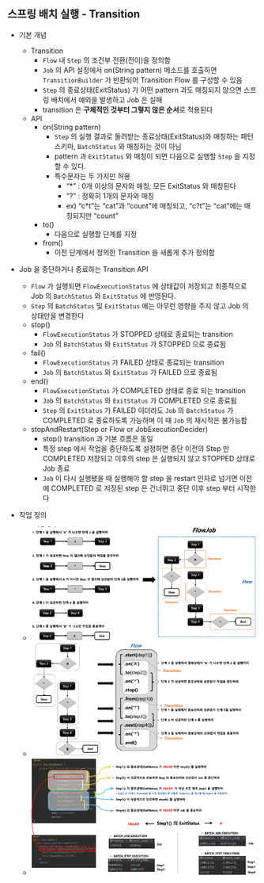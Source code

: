 ## 스프링 배치 실행 - Transition

- 기본 개념
    - Transition
        - `Flow` 내 `Step` 의 조건부 전환(전이)을 정의함
        - `Job` 의 API 설정에서 on(String pattern) 메소드를 호출하면 `TransitionBuilder` 가 반환되어 Transition Flow 를 구성할 수 있음
        - `Step` 의 종료상태(ExitStatus) 가 어떤 pattern 과도 매칭되지 않으면 스프링 배치에서 예외을 발생하고 Job 은 실패
        - transition 은 **구체적인 것부터 그렇지 않은 순서**로 적용된다
    - API
        - on(String pattern)
            - `Step` 의 실행 결과로 돌려받는 종료상태(ExitStatus)와 매칭하는 패턴 스키마, `BatchStatus` 와 매칭하는 것이 아님
            - pattern 과 `ExitStatus` 와 매칭이 되면 다음으로 실행할 `Step` 을 지정할 수 있다.
            - 특수문자는 두 가지만 허용
                - “*” : 0개 이상의 문자와 매칭, 모든 ExitStatus 와 매칭된다
                - ”?” : 정확히 1개의 문자와 매칭
                - ex) “c*t”는 “cat”과 “count”에 매칭되고, “c?t”는 “cat”에는 매칭되지만 “count”
        - to()
            - 다음으로 실행할 단계를 지정
        - from()
            - 이전 단계에서 정의한 Transition 을 새롭게 추가 정의함

- Job 을 중단하거나 종료하는 Transition API
    - `Flow` 가 실행되면 `FlowExecutionStatus` 에 상태값이 저장되고 최종적으로 Job 의 `BatchStatus` 와 `ExitStatus` 에 반영된다.
    - `Step` 의 `BatchStatus` 및 `ExitStatus` 에는 아무런 영향을 주지 않고 Job 의 상태만을 변경한다
    - stop()
        - `FlowExecutionStatus` 가 STOPPED 상태로 종료되는 transition
        - `Job` 의 `BatchStatus` 와 `ExitStatus` 가 STOPPED 으로 종료됨
    - fail()
        - `FlowExecutionStatus` 가 FAILED 상태로 종료되는 transition
        - `Job` 의 `BatchStatus` 와 `ExitStatus` 가 FAILED 으로 종료됨
    - end()
        - `FlowExecutionStatus` 가 COMPLETED 상태로 종료 되는 transition
        - `Job` 의 `BatchStatus` 와 `ExitStatus` 가 COMPLETED 으로 종료됨
        - `Step` 의 `ExitStatus` 가 FAILED 이더라도 `Job` 의 `BatchStatus` 가 COMPLETED 로 종료하도록 가능하며 이 때 `Job` 의 재시작은 불가능함
    - stopAndRestart(Step or Flow or JobExecutionDecider)
        - stop() transition 과 기본 흐름은 동일
        - 특정 step 에서 작업을 중단하도록 설정하면 중단 이전의 Step 만 COMPLETED 저장되고 이후의 step 은 실행되지 않고 STOPPED 상태로 Job 종료
        - `Job` 이 다시 실행됐을 때 실행해야 할 step 을 restart 인자로 넘기면 이전에 COMPLETED 로 저장된 step 은 건너뛰고 중단 이후 step 부터 시작한다

- 작업 정의
    - <img src="../../images/section06/transition-step.png" alt="transition-step">
    - <img src="../../images/section06/transition-step2.png" alt="transition-step2">
    - <img src="../../images/section06/transition-step3.png" alt="transition-step3">
    